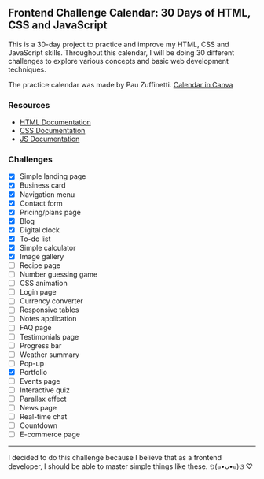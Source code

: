 ## Frontend Challenge Calendar: 30 Days of HTML, CSS and JavaScript

This is a 30-day project to practice and improve my HTML, CSS and JavaScript skills. Throughout this calendar, I will be doing 30 different challenges to explore various concepts and basic web development techniques. 

The practice calendar was made by Pau Zuffinetti. 
[Calendar in Canva](https://www.canva.com/design/DAGKB9Ndf7E/9DKa5mmAbDOkD-04pH-x7A/edit)

### Resources 

- [HTML Documentation](https://developer.mozilla.org/es/docs/Web/HTML)
- [CSS Documentation](https://developer.mozilla.org/es/docs/Web/CSS)
- [JS Documentation](https://developer.mozilla.org/es/docs/Web/JavaScript)

### Challenges 
- [x] Simple landing page
- [x] Business card
- [x] Navigation menu
- [x] Contact form
- [x] Pricing/plans page
- [x] Blog
- [x] Digital clock
- [x] To-do list
- [x] Simple calculator
- [x] Image gallery
- [ ] Recipe page
- [ ] Number guessing game
- [ ] CSS animation
- [ ] Login page
- [ ] Currency converter
- [ ] Responsive tables
- [ ] Notes application
- [ ] FAQ page
- [ ] Testimonials page
- [ ] Progress bar
- [ ] Weather summary
- [ ] Pop-up
- [x] Portfolio
- [ ] Events page
- [ ] Interactive quiz
- [ ] Parallax effect
- [ ] News page
- [ ] Real-time chat
- [ ] Countdown
- [ ] E-commerce page

---
I decided to do this challenge because I believe that as a frontend developer, I should be able to master simple things like these.  ପ(๑•ᴗ•๑)ଓ ♡ 